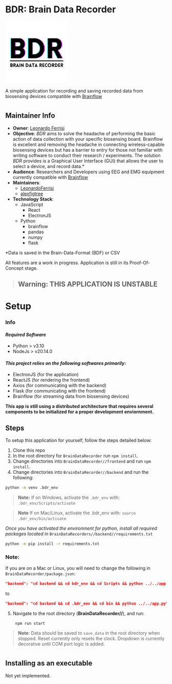 # BDR: Brain Data Recorder

![BDR logo](logo.png)

A simple application for recording and saving recorded data from biosensing devices compatible with [Brainflow](https://brainflow.org/)

#

## Maintainer Info

- **Owner**: [Leonardo Ferrisi](https://github.com/LeonardoFerrisi)
- **Objective**: *BDR* aims to solve the headache of performing the basic action of data collection with your specific biosensing board. Brainflow is excellent and removing the headache in connecting wireless-capable biosensing devices but has a barrier to entry for those not familiar with writing software to conduct their research / experiments. The solution *BDR* provides is a Graphical User Interface (GUI) that allows the user to select a device, and record data.* 
- **Audience**: Researchers and Developers using EEG and EMG equipment currently compatible with [Brainflow](https://brainflow.readthedocs.io/en/stable/SupportedBoards.html)
- **Maintainers**:
    - [LeonardoFerrisi](https://github.com/LeonardoFerrisi)
    - [alexfigtree](https://github.com/alexfigtree)
- **Technology Stack**:
    - JavaScript
        - React
        - ElectronJS
    - Python
        - brainflow
        - pandas
        - numpy
        - flask

*Data is saved in the Brain-Data-Format (BDF) or CSV




All features are a work in progress. Application is still in its Proof-Of-Concept stage.

> ## Warning: THIS APPLICATION IS UNSTABLE

# Setup
### Info

#### *Required Software*
- Python > v3.10
- NodeJs > v20.14.0

#### *This project relies on the following softwares primarily*:
- ElectronJS (for the application)
- ReactJS (for rendering the frontend)
- Axios (for communicating with the backend)
- Flask (for communicating with the frontend)
- Brainflow (for streaming data from biosensing devices)

**This app is still using a distributed architecture that requires several components to be initialized for a proper development enviornment.**

## Steps
To setup this application for yourself, follow the steps detailed below:

1. Clone this repo
2. In the root directory for `BrainDataRecorder` run `npm install`.
3. Change directories into `BrainDataRecorder//frontend` and run `npm install`.
4. Change directories into `BrainDataRecorder//backend` and run the following:

```bash
python -m venv .bdr_env
```
> **Note:** If on Windows, activate the `.bdr_env` with:
    `.bdr_env/Scripts/activate`

> **Note** If on Mac/Linux, activate the .bdr_env with: 
    `source .bdr_env/bin/activate`

*Once you have activated the environment for python, install all required packages located in* `BrainDataRecorders//backend//requirements.txt`
```bash
python -m pip install -r requirements.txt
```

### Note:
If you are on a Mac or Linux, you will need to change the following in `BrainDataRecorder/package.json`:

```json
"backend": "cd backend && cd bdr_env && cd Scripts && python ../../app.py",
```

to 

```json 
"backend": "cd backend && cd .bdr_env && cd bin && python ../../app.py",
```

5. Navigate to the root directory (**BrainDataRecorder//**), and run:

        npm run start

> **Note**: Data should be saved to `save_data` in the root directory when stopped. Reset currently only resets the clock. Dropdown is currently decorative until COM port logic is added.
# 
## Installing as an executable

Not yet implemented.

# 
